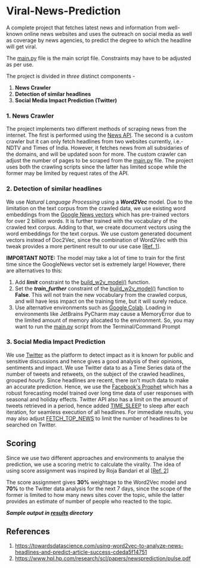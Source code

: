 # Viral-News-Prediction
A complete project that fetches latest news and information from well-known online news websites and uses the outreach on social media as well as coverage by news agencies, to predict the degree to which the headline will get viral.

The [main.py](main.py) file is the main script file. Constraints may have to be adjusted as per use.

The project is divided in _three_ distinct components - 
1. **News Crawler**
2. **Detection of similar headlines**
3. **Social Media Impact Prediction (Twitter)**

### 1. News Crawler
The project implements two different methods of scraping news from the internet. The first is performed using the [News API](https://newsapi.org/). The second is a custom crawler but it can only fetch headlines from two websites currently, i.e.- NDTV and Times of India. However, it fetches news from all subsidaries of the domains, and will be updated soon for more. The custom crawler can adjust the number of pages to be scraped from the [main.py](main.py) file. The project uses both the crawling scripts since the latter has limited scope while the former may be limited by request rates of the API.

### 2. Detection of similar headlines
We use _Natural Language Processing_ using a ***Word2Vec*** model. Due to the limitation on the text corpus from the crawled data, we use existing word embeddings from the [Google News vectors](https://github.com/mmihaltz/word2vec-GoogleNews-vectors) which has pre-trained vectors for over 2 billion words. It is further trained with the vocabulary of the crawled text corpus. Adding to that, we create document vectors using the word embeddings for the text corpus. We use custom generated document vectors instead of Doc2Vec, since the combination of Word2Vec with this tweak provides a more pertinent result to our use case [[Ref. 1](https://towardsdatascience.com/using-word2vec-to-analyze-news-headlines-and-predict-article-success-cdeda5f14751)]. 

**IMPORTANT NOTE:** The model may take a lot of time to train for the first time since the GoogleNews vector set is extremely large! However, there are alternatives to this:
1. Add ***limit*** constraint to the [build_w2v_model()](viral_news_check.py) function.
2. Set the ***train_further*** constraint of the [build_w2v_model()](viral_news_check.py) function to **False**. This will not train the new vocabulary from the crawled corpus, and will have less impact on the training time, but it will surely reduce.
3. Use alternative environments such as [Google Colab](https://colab.research.google.com/). Loading in environments like JetBrains PyCharm may cause a MemoryError due to the limited amount of memory allocated to the environment. So, you may want to run the [main.py](main.py) script from the Terminal/Command Prompt

### 3. Social Media Impact Prediction
We use [Twitter](https://developer.twitter.com/en) as the platform to detect impact as it is known for public and sensitive discussions and hence gives a good analysis of their opinions, sentiments and impact. We use Twitter data to as a Time Series data of the number of tweets and retweets, on the subject of the crawled headlines, grouped _hourly_. Since headlines are recent, there isn't much data to make an accurate prediction. Hence, we use the [Facebook's Prophet](https://facebook.github.io/prophet/) which has a robust forecasting model trained over long time data of user responses with seasonal and holiday effects. Twitter API also has a limit on the amount of tweets retrieved in a period, hence added [TIME_SLEEP](main.py) to sleep after each iteration, for seamless execution of all headlines. For immediate results, you may also adjust [FETCH_TOP_NEWS](main.py) to limit the number of headlines to be searched on Twitter.  

## Scoring 
Since we use two different approaches and environments to analyse the prediction, we use a scoring metric to calculate the virality. The idea of using score assignment was inspired by Roja Bandari et al [[Ref. 2](https://www.hpl.hp.com/research/scl/papers/newsprediction/pulse.pdf)]

The score assignment gives **30%** weightage to the Word2Vec model and **70%** to the Twitter data analysis for the next 7 days, since the scope of the former is limited to how many news sites cover the topic, while the latter provides an estimate of number of people who reacted to the topic. 

**_Sample output in [results](results) directory_**

## References
1. https://towardsdatascience.com/using-word2vec-to-analyze-news-headlines-and-predict-article-success-cdeda5f14751
2. https://www.hpl.hp.com/research/scl/papers/newsprediction/pulse.pdf
